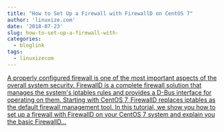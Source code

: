 ```yaml
---
title: "How to Set Up a Firewall with FirewallD on CentOS 7"
author: 'linuxize.com'
date: '2018-07-23'
slug: how-to-set-up-a-firewall-with-
categories:
  - bloglink
tags:
  - linuxizecom
---
```


[A properly configured firewall is one of the most important aspects of the overall system security. FirewallD is a complete firewall solution that manages the system's iptables rules and provides a D-Bus interface for operating on them. Starting with CentOS 7, FirewallD replaces iptables as the default firewall management tool. In this tutorial, we show you how to set up a firewall with FirewallD on your CentOS 7 system and explain you the basic FirewallD...<click to read more>](https://linuxize.com/post/how-to-setup-a-firewall-with-firewalld-on-centos-7/)


